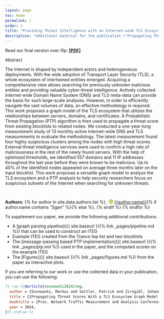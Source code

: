 ```yaml
---
layout: page
toc: Home
permalink: /
order: 1
title: "Providing Threat Intelligence with an Internet-wide TLS Ecosystem Graph Model"
description: "Additional material for the publication \"Propagating Threat Scores With a TLS Ecosystem Graph Model Derived by Active Measurements\", providing access to published data and tools."
---
```


Read our final version over ifip: **[[PDF]](https://tma.ifip.org/2024/wp-content/uploads/sites/13/2024/05/tma2024-final19.pdf)**

<div class="accordion-box">
  <div class="accordion-box__title">
    Abstract
  </div>
  <div class="accordion-box__content">
      <p>The Internet is shaped by independent actors and heterogeneous deployments. With the wide adoption of Transport Layer Security (TLS), a whole ecosystem of intertwined entities emerged. Acquiring a comprehensive view allows searching for previously unknown malicious entities and providing valuable cyber-threat intelligence. Actively collected Internet-wide Domain Name System (DNS) and TLS meta-data can provide the basis for such large-scale analyses. However, in order to efficiently navigate the vast volumes of data, an effective methodology is required. This work proposes a graph model of the TLS ecosystem that utilizes the relationships between servers, domains, and certificates. A Probabilistic Threat Propagation (PTP) algorithm is then used to propagate a threat score from existing blocklists to related nodes. We conducted a one-year-long measurement study of 13 monthly active Internet-wide DNS and TLS measurements to evaluate the methodology. The latest measurement found four highly suspicious clusters among the nodes with high threat scores. External threat intelligence services were used to confirm a high rate of maliciousness in the rest of the newly found servers. With the help of optimized thresholds, we identified 557 domains and 11 IP addresses throughout the last year before they were known to be malicious. Up to 40% of the identified nodes appeared on average three months later on the input blocklist. This work proposes a versatile graph model to analyze the TLS ecosystem and a PTP analysis to help security researchers focus on suspicious subsets of the Internet when searching for unknown threats.</p>
  </div>
</div><br>

**Authors:**
{% for author in site.data.authors.list %}<a style="border-bottom: none" href="https://orcid.org/{{author.orcid}}">
<img src="assets/ORCIDiD_icon16x16.png" style="width: 1em; margin-inline-start: 0.5em;" alt="ORCID iD icon"/></a>
[{{author.name}}](https://orcid.org/{{author.orcid}}){% if author.name contains "Sgan" %}{% else %}, {% endif %}
{% endfor %}


To supplement our paper, we provide the following additional contributions:

- A [graph parsing pipeline]({{ site.baseurl }}{% link _pages/pipeline.md %}) that can be used to construct an ITEG
- Example ITEG created from the Tranco top list and two blocklists
- The [message-passing based PTP implementation]({{ site.baseurl }}{% link _pages/ptp.md %}) used in the paper, and the computed scores on the example ITEG
- The [Figures]({{ site.baseurl }}{% link _pages/figures.md %}) from the paper as interactive plots. 


If you are referring to our work or use the collected data in your publication, you can use the following:

```bib
{% raw %}@article{sosnowski2024iteg,
  author = {Sosnowski, Markus and Sattler, Patrick and Zirngibl, Johannes and Betzer, Tim and Carle, Georg},
  title = {{Propagating Threat Scores With a TLS Ecosystem Graph Model Derived by Active Measurements}},
  booktitle = {Proc. Network Traffic Measurement and Analysis Conference (TMA)},
  year = 2024,
}{% endraw %}
```

